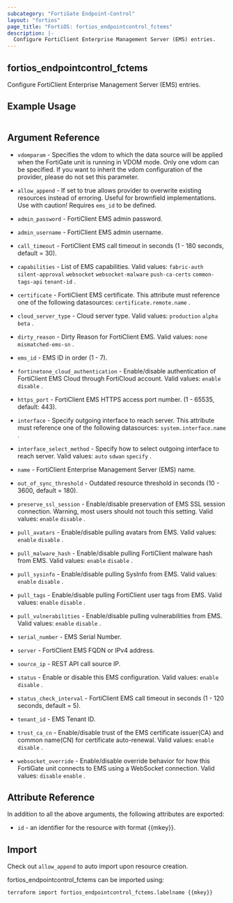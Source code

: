 ```yaml
---
subcategory: "FortiGate Endpoint-Control"
layout: "fortios"
page_title: "FortiOS: fortios_endpointcontrol_fctems"
description: |-
  Configure FortiClient Enterprise Management Server (EMS) entries.
---
```


## fortios_endpointcontrol_fctems
Configure FortiClient Enterprise Management Server (EMS) entries.

## Example Usage

```hcl

```

## Argument Reference
* `vdomparam` - Specifies the vdom to which the data source will be applied when the FortiGate unit is running in VDOM mode. Only one vdom can be specified. If you want to inherit the vdom configuration of the provider, please do not set this parameter.
* `allow_append` - If set to true allows provider to overwrite existing resources instead of erroring. Useful for brownfield implementations. Use with caution! Requires `ems_id` to be defined.

* `admin_password` - FortiClient EMS admin password.
* `admin_username` - FortiClient EMS admin username.
* `call_timeout` - FortiClient EMS call timeout in seconds (1 - 180 seconds, default = 30).
* `capabilities` - List of EMS capabilities. Valid values: `fabric-auth` `silent-approval` `websocket` `websocket-malware` `push-ca-certs` `common-tags-api` `tenant-id` .
* `certificate` - FortiClient EMS certificate. This attribute must reference one of the following datasources: `certificate.remote.name` .
* `cloud_server_type` - Cloud server type. Valid values: `production` `alpha` `beta` .
* `dirty_reason` - Dirty Reason for FortiClient EMS. Valid values: `none` `mismatched-ems-sn` .
* `ems_id` - EMS ID in order (1 - 7).
* `fortinetone_cloud_authentication` - Enable/disable authentication of FortiClient EMS Cloud through FortiCloud account. Valid values: `enable` `disable` .
* `https_port` - FortiClient EMS HTTPS access port number. (1 - 65535, default: 443).
* `interface` - Specify outgoing interface to reach server. This attribute must reference one of the following datasources: `system.interface.name` .
* `interface_select_method` - Specify how to select outgoing interface to reach server. Valid values: `auto` `sdwan` `specify` .
* `name` - FortiClient Enterprise Management Server (EMS) name.
* `out_of_sync_threshold` - Outdated resource threshold in seconds (10 - 3600, default = 180).
* `preserve_ssl_session` - Enable/disable preservation of EMS SSL session connection. Warning, most users should not touch this setting. Valid values: `enable` `disable` .
* `pull_avatars` - Enable/disable pulling avatars from EMS. Valid values: `enable` `disable` .
* `pull_malware_hash` - Enable/disable pulling FortiClient malware hash from EMS. Valid values: `enable` `disable` .
* `pull_sysinfo` - Enable/disable pulling SysInfo from EMS. Valid values: `enable` `disable` .
* `pull_tags` - Enable/disable pulling FortiClient user tags from EMS. Valid values: `enable` `disable` .
* `pull_vulnerabilities` - Enable/disable pulling vulnerabilities from EMS. Valid values: `enable` `disable` .
* `serial_number` - EMS Serial Number.
* `server` - FortiClient EMS FQDN or IPv4 address.
* `source_ip` - REST API call source IP.
* `status` - Enable or disable this EMS configuration. Valid values: `enable` `disable` .
* `status_check_interval` - FortiClient EMS call timeout in seconds (1 - 120 seconds, default = 5).
* `tenant_id` - EMS Tenant ID.
* `trust_ca_cn` - Enable/disable trust of the EMS certificate issuer(CA) and common name(CN) for certificate auto-renewal. Valid values: `enable` `disable` .
* `websocket_override` - Enable/disable override behavior for how this FortiGate unit connects to EMS using a WebSocket connection. Valid values: `disable` `enable` .

## Attribute Reference

In addition to all the above arguments, the following attributes are exported:
* `id` - an identifier for the resource with format {{mkey}}.

## Import

Check out `allow_append` to auto import upon resource creation.

fortios_endpointcontrol_fctems can be imported using:
```sh
terraform import fortios_endpointcontrol_fctems.labelname {{mkey}}
```
